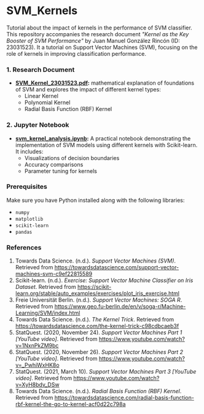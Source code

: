 # SVM_Kernels
Tutorial about the impact of kernels in the performance of SVM classifier.
This repository accompanies the research document *"Kernel as the Key Booster of SVM Performance"* by Juan Manuel González Rincón (ID: 23031523). It a tutorial on Support Vector Machines (SVM), focusing on the role of kernels in improving classification performance.

### 1. Research Document
- **[SVM_Kernel_23031523.pdf](SVM_Kernel_23031523.pdf):** mathematical explanation of foundations of SVM and explores the impact of different kernel types:
  - Linear Kernel
  - Polynomial Kernel
  - Radial Basis Function (RBF) Kernel

### 2. Jupyter Notebook
- **[svm_kernel_analysis.ipynb](svm_kernel_analysis.ipynb):** A practical notebook demonstrating the implementation of SVM models using different kernels with Scikit-learn. It includes:
  - Visualizations of decision boundaries
  - Accuracy comparisons
  - Parameter tuning for kernels

### Prerequisites
Make sure you have Python installed along with the following libraries:
- `numpy`
- `matplotlib`
- `scikit-learn`
- `pandas`
  
### References
1. Towards Data Science. (n.d.). *Support Vector Machines (SVM)*. Retrieved from https://towardsdatascience.com/support-vector-machines-svm-c9ef22815589
2. Scikit-learn. (n.d.). *Exercise: Support Vector Machine Classifier on Iris Dataset*. Retrieved from https://scikit-learn.org/stable/auto_examples/exercises/plot_iris_exercise.html
3. Freie Universität Berlin. (n.d.). *Support Vector Machines: SOGA R*. Retrieved from https://www.geo.fu-berlin.de/en/v/soga-r/Machine-Learning/SVM/index.html
4. Towards Data Science. (n.d.). *The Kernel Trick*. Retrieved from https://towardsdatascience.com/the-kernel-trick-c98cdbcaeb3f
5. StatQuest. (2020, November 24). *Support Vector Machines Part 1 [YouTube video]*. Retrieved from https://www.youtube.com/watch?v=1NxnPkZM9bc
6. StatQuest. (2020, November 26). *Support Vector Machines Part 2 [YouTube video]*. Retrieved from https://www.youtube.com/watch?v=_PwhiWxHK8o
7. StatQuest. (2021, March 10). *Support Vector Machines Part 3 [YouTube video]*. Retrieved from https://www.youtube.com/watch?v=XyH8bdv_DSw
8. Towards Data Science. (n.d.). *Radial Basis Function (RBF) Kernel*. Retrieved from https://towardsdatascience.com/radial-basis-function-rbf-kernel-the-go-to-kernel-acf0d22c798a

